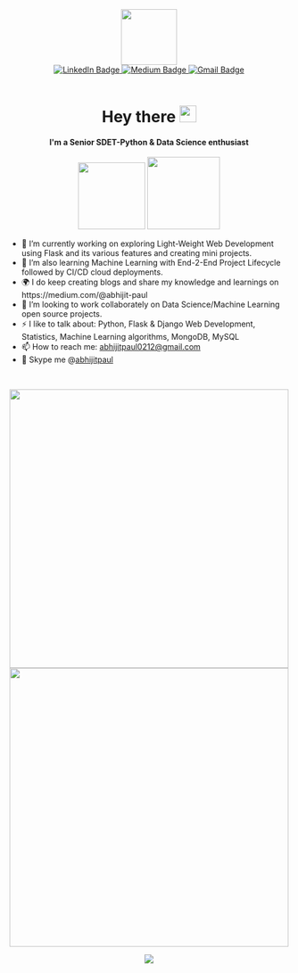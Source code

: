 <div id="header" align="center">
  <img src="https://media.giphy.com/media/M9gbBd9nbDrOTu1Mqx/giphy.gif" width="100"/>
</div>
<div id="badges" align="center">
  <a href="https://www.linkedin.com/in/abhijitpaul0212">
    <img src="https://img.shields.io/badge/LinkedIn-blue?style=for-the-badge&logo=linkedin&logoColor=white" alt="LinkedIn Badge"/>
  </a>
  <a href="https://abhijit-paul.medium.com">
    <img src="https://img.shields.io/badge/Medium-black?style=for-the-badge&logo=youtube&logoColor=white" alt="Medium Badge"/>
  </a>
  <a href="mailto:abhijitpaul0212@gmail.com?subject=Hello
&body=">
    <img src="https://img.shields.io/badge/Gmail-D14836?style=for-the-badge&logo=gmail&logoColor=white" alt="Gmail Badge"/>
  </a>
</div>

<div>
<br>
<h1 align="center">
  Hey there <img src="https://media.giphy.com/media/hvRJCLFzcasrR4ia7z/giphy.gif" width="30px"/>
</h1>
<h4 align="center">
  I'm a Senior SDET-Python & Data Science enthusiast
</h4>
</div>

<p align="center">
  <a href="https://discord.gg/p55RrM2Bkc" alt="Discord" title="Discord">
    <img src="https://img.shields.io/discord/1163954618569588797?color=7289DA&logo=discord&logoColor=white&style=for-the-badge" width="120px"/></a>
  <a href="https://wakatime.com/@abhijitpaul" alt="Wakatime" title="Wakatime">
   <img src="https://wakatime.com/badge/user/018b43cb-0614-4d68-9d85-6ef192b11745.svg" width="130px"/></a>
</p>


<p align="center">
  <ul>
    <li>🔭 I’m currently working on exploring Light-Weight Web Development using Flask and its various features and creating mini projects.</li>
    <li>🌱 I’m also learning Machine Learning with End-2-End Project Lifecycle followed by CI/CD cloud deployments.</li>
    <li>🌍 I do keep creating blogs and share my knowledge and learnings on https://medium.com/@abhijit-paul</li>
    <li>👯 I’m looking to work collaborately on Data Science/Machine Learning open source projects.</li>
    <li>⚡ I like to talk about: Python, Flask & Django Web Development, Statistics, Machine Learning algorithms, MongoDB, MySQL</li>
    <li>📫 How to reach me: <a href="mailto:abhijitpaul0212@gmail.com?subject=Hello&body=">abhijitpaul0212@gmail.com</a></li>
    <li>💬 Skype me @<a href="https://join.skype.com/invite/tiuQO1Tn8aYH">abhijitpaul</a></li>
 </li>
  </ul>
</p>
<br/>
<p align="center">
  <a href="https://git.io/streak-stats" alt="GitHub Streak" title="GitHub Streak">
      <img src="https://github-readme-streak-stats-umber.vercel.app?user=abhijitpaul0212&theme=radical&hide_border=true&date_format=j%20M%5B%20Y%5D" width=500/></a>
    <a href="https://github.com/abhijitpaul0212/github-readme-stats" alt="GitHub Stats" title="GitHub Stats">
    <img src="https://github-readme-stats.vercel.app/api?username=abhijitpaul0212&show_icons=true&theme=algolia" width=500/></a>
</p>
<p align="center">
  <a href="https://github.com/abhijitpaul0212/github-readme-stats" alt="Top Used Langs" title="Top Used Langs">
    <img src="https://github-readme-stats.vercel.app/api/top-langs/?username=abhijitpaul0212&layout=donut-vertical&card_width=350&theme=algolia"/></a>
</p>


<!--
**abhijitpaul0212/abhijitpaul0212** is a ✨ _special_ ✨ repository because its `README.md` (this file) appears on your GitHub profile.

Here are some ideas to get you started:

- 🔭 I’m currently working on ......
- 🌱 I’m currently learning ....
- 👯 I’m looking to collaborate on ...
- 🤔 I’m looking for help with ...
- 💬 Ask me about ....
- 📫 How to reach me: ....
- 😄 Pronouns: ...
- ⚡ Fun fact: ...
-->
